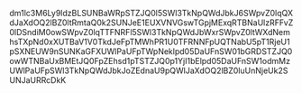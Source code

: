 dm1lc3M6Ly9ldzBLSUNBaWRpSTZJQ0l5SWl3TkNpQWdJbkJ6SWpvZ0lqQXdJaXdOQ2lBZ0ltRmtaQ0k2SUNJeE1EUXVNVGswTGpjMExqRTBNaUlzRFFvZ0lDSndiM0owSWpvZ0lqTTFNRFl5SWl3TkNpQWdJbWxrSWpvZ0ltWXdNemhsTXpNd0xXUTBaV1V0TkdJeFpTMWhPR1U0TFRNNFpUQTNabU5pT1RjeU1pSXNEUW9nSUNKaGFXUWlPaUFpTWpNeklpd05DaUFnSW01bGRDSTZJQ0owWTNBaUxBMEtJQ0FpZEhsd1pTSTZJQ0p1YjI1bElpd05DaUFnSW1odmMzUWlPaUFpSWl3TkNpQWdJbkJoZEdnaU9pQWlJaXdOQ2lBZ0luUnNjeUk2SUNJaURRcDkK
